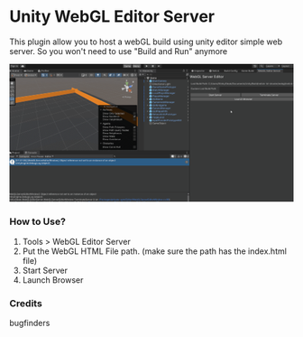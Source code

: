 # Unity WebGL Editor Server

This plugin allow you to host a webGL build using unity editor simple web server. So you won't need to use "Build and Run" anymore

![Overview](https://github.com/StinkySteak/unity-webgl-server/blob/docs/overview.gif)

### How to Use?
1. Tools > WebGL Editor Server
2. Put the WebGL HTML File path. (make sure the path has the index.html file)
3. Start Server
4. Launch Browser

### Credits
bugfinders
